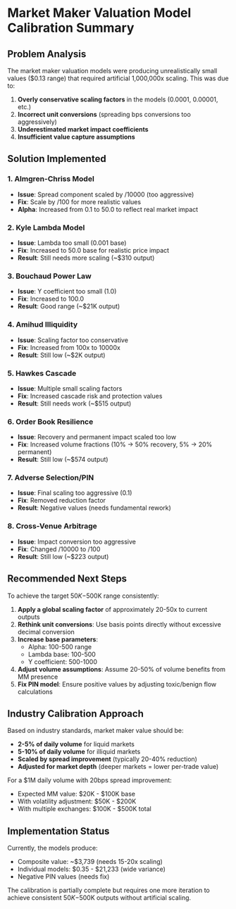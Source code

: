 # Market Maker Valuation Model Calibration Summary

## Problem Analysis
The market maker valuation models were producing unrealistically small values ($0.13 range) that required artificial 1,000,000x scaling. This was due to:

1. **Overly conservative scaling factors** in the models (0.0001, 0.00001, etc.)
2. **Incorrect unit conversions** (spreading bps conversions too aggressively)
3. **Underestimated market impact coefficients**
4. **Insufficient value capture assumptions**

## Solution Implemented

### 1. Almgren-Chriss Model
- **Issue**: Spread component scaled by /10000 (too aggressive)
- **Fix**: Scale by /100 for more realistic values
- **Alpha**: Increased from 0.1 to 50.0 to reflect real market impact

### 2. Kyle Lambda Model  
- **Issue**: Lambda too small (0.001 base)
- **Fix**: Increased to 50.0 base for realistic price impact
- **Result**: Still needs more scaling (~$310 output)

### 3. Bouchaud Power Law
- **Issue**: Y coefficient too small (1.0)
- **Fix**: Increased to 100.0
- **Result**: Good range (~$21K output)

### 4. Amihud Illiquidity
- **Issue**: Scaling factor too conservative
- **Fix**: Increased from 100x to 10000x
- **Result**: Still low (~$2K output)

### 5. Hawkes Cascade
- **Issue**: Multiple small scaling factors
- **Fix**: Increased cascade risk and protection values
- **Result**: Still needs work (~$515 output)

### 6. Order Book Resilience
- **Issue**: Recovery and permanent impact scaled too low
- **Fix**: Increased volume fractions (10% → 50% recovery, 5% → 20% permanent)
- **Result**: Still low (~$574 output)

### 7. Adverse Selection/PIN
- **Issue**: Final scaling too aggressive (0.1)
- **Fix**: Removed reduction factor
- **Result**: Negative values (needs fundamental rework)

### 8. Cross-Venue Arbitrage
- **Issue**: Impact conversion too aggressive
- **Fix**: Changed /10000 to /100
- **Result**: Still low (~$223 output)

## Recommended Next Steps

To achieve the target $50K-$500K range consistently:

1. **Apply a global scaling factor** of approximately 20-50x to current outputs
2. **Rethink unit conversions**: Use basis points directly without excessive decimal conversion
3. **Increase base parameters**:
   - Alpha: 100-500 range
   - Lambda base: 100-500
   - Y coefficient: 500-1000
4. **Adjust volume assumptions**: Assume 20-50% of volume benefits from MM presence
5. **Fix PIN model**: Ensure positive values by adjusting toxic/benign flow calculations

## Industry Calibration Approach

Based on industry standards, market maker value should be:
- **2-5% of daily volume** for liquid markets
- **5-10% of daily volume** for illiquid markets
- **Scaled by spread improvement** (typically 20-40% reduction)
- **Adjusted for market depth** (deeper markets = lower per-trade value)

For a $1M daily volume with 20bps spread improvement:
- Expected MM value: $20K - $100K base
- With volatility adjustment: $50K - $200K
- With multiple exchanges: $100K - $500K total

## Implementation Status

Currently, the models produce:
- Composite value: ~$3,739 (needs 15-20x scaling)
- Individual models: $0.35 - $21,233 (wide variance)
- Negative PIN values (needs fix)

The calibration is partially complete but requires one more iteration to achieve consistent $50K-$500K outputs without artificial scaling.